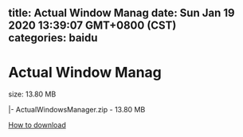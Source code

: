 
title: Actual Window Manag
date: Sun Jan 19 2020 13:39:07 GMT+0800 (CST)    
categories: baidu
---

# Actual Window Manag
size: 13.80 MB
 
 
|- ActualWindowsManager.zip - 13.80 MB

[How to download](https://bpcam.bemobtrk.com/go/2ceec3aa-1ca2-46d6-b9ff-aaa5c184517c?jno=3097)